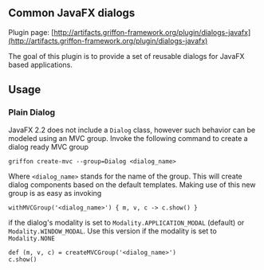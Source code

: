 
Common JavaFX dialogs
---------------------

Plugin page: [http://artifacts.griffon-framework.org/plugin/dialogs-javafx](http://artifacts.griffon-framework.org/plugin/dialogs-javafx)


The goal of this plugin is to provide a set of reusable dialogs for JavaFX based applications.

Usage
-----

### Plain Dialog
JavaFX 2.2 does not include a `Dialog` class, however such behavior can be modeled using an MVC group. Invoke the following
command to create a dialog ready MVC group

    griffon create-mvc --group=Dialog <dialog_name>

Where `<dialog_name>` stands for the name of the group. This will create dialog components based on the default templates.
Making use of this new group is as easy as invoking

    withMVCGroup('<dialog_name>') { m, v, c -> c.show() }

if the dialog's modality is set to `Modality.APPLICATION_MODAL` (default) or `Modality.WINDOW_MODAL`. Use this version if the modality
is set to `Modality.NONE`

    def (m, v, c) = createMVCGroup('<dialog_name>')
    c.show()


